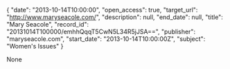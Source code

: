 {
  "date": "2013-10-14T10:00:00", 
  "open_access": true, 
  "target_url": "http://www.maryseacole.com/", 
  "description": null, 
  "end_date": null, 
  "title": "Mary Seacole", 
  "record_id": "20131014T100000/emhhQqqT5CwN5L34R5jJSA==", 
  "publisher": "maryseacole.com", 
  "start_date": "2013-10-14T10:00:00Z", 
  "subject": "Women's Issues"
}

None